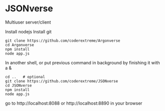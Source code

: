JSONverse
==============

Multiuser server/client

Install nodejs
Install git
```
git clone https://github.com/coderextreme/Argonverse
cd Argonverse
npm install
node app.js
```
In another shell, or put previous command in background by finishing it with a &
```
cd ..   # optional
git clone https://github.com/coderextreme/JSONverse
cd JSONverse
npm install
node app.js
```

go to http://localhost:8088 or http://localhost:8890 in your browser
